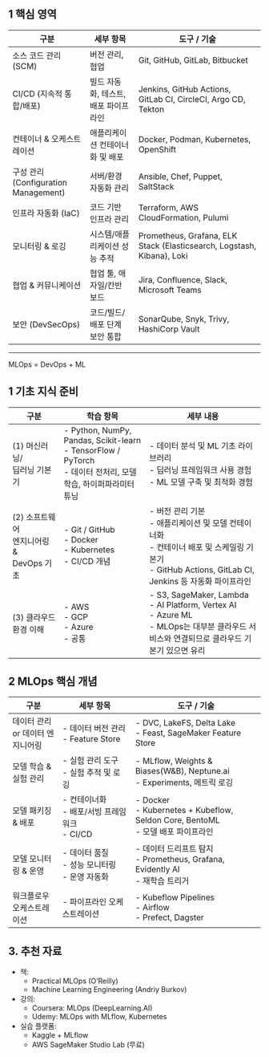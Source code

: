 ## 1 핵심 영역

| 구분 | 세부 항목 | 도구 / 기술 |
|------|-----------|-------------|
| 소스 코드 관리 (SCM) | 버전 관리, 협업 | Git, GitHub, GitLab, Bitbucket |
| CI/CD (지속적 통합/배포) | 빌드 자동화, 테스트, 배포 파이프라인 | Jenkins, GitHub Actions, GitLab CI, CircleCI, Argo CD, Tekton |
| 컨테이너 & 오케스트레이션 | 애플리케이션 컨테이너화 및 배포 | Docker, Podman, Kubernetes, OpenShift |
| 구성 관리 <br>(Configuration Management) | 서버/환경 자동화 관리 | Ansible, Chef, Puppet, SaltStack |
| 인프라 자동화 (IaC) | 코드 기반 인프라 관리 | Terraform, AWS CloudFormation, Pulumi |
| 모니터링 & 로깅 | 시스템/애플리케이션 성능 추적 | Prometheus, Grafana, ELK Stack (Elasticsearch, Logstash, Kibana), Loki |
| 협업 & 커뮤니케이션 | 협업 툴, 애자일/칸반 보드 | Jira, Confluence, Slack, Microsoft Teams |
| 보안 (DevSecOps) | 코드/빌드/배포 단계 보안 통합 | SonarQube, Snyk, Trivy, HashiCorp Vault |


---

MLOps = DevOps + ML

## 1 기초 지식 준비

| 구분                     | 학습 항목 | 세부 내용                          |
|-------------------------|-----------|---------------------------------|
| (1) 머신러닝/<br>딥러닝 기본기 | - Python, NumPy, Pandas, Scikit-learn<br>- TensorFlow / PyTorch<br>- 데이터 전처리, 모델 학습, 하이퍼파라미터 튜닝 | - 데이터 분석 및 ML 기초 라이브러리 <br>- 딥러닝 프레임워크 사용 경험<br>- ML 모델 구축 및 최적화 경험 |
| (2) 소프트웨어<br> 엔지니어링 &<br> DevOps 기초 | - Git / GitHub<br> - Docker<br> - Kubernetes<br> - CI/CD 개념| - 버전 관리 기본<br> - 애플리케이션 및 모델 컨테이너화<br> -  컨테이너 배포 및 스케일링 기본기<br> - GitHub Actions, GitLab CI, Jenkins 등 자동화 파이프라인 |
| (3) 클라우드 환경 이해 | - AWS<br> - GCP<br> - Azure<br> - 공통 | - S3, SageMaker, Lambda<br> - AI Platform, Vertex AI<br> - Azure ML<br> - MLOps는 대부분 클라우드 서비스와 연결되므로 클라우드 기본기 있으면 유리|


## 2 MLOps 핵심 개념

| 구분 | 세부 항목 | 도구 / 기술 |
|------|-----------|-------------|
| 데이터 관리<br> or 데이터 엔지니어링 | - 데이터 버전 관리<br> - Feature Store | - DVC, LakeFS, Delta Lake<Br> - Feast, SageMaker Feature Store |
| 모델 학습 & 실험 관리 | - 실험 관리 도구<br> - 실험 추적 및 로깅 | - MLflow, Weights & Biases(W&B), Neptune.ai<br> - Experiments, 메트릭 로깅 |
| 모델 패키징 & 배포 | - 컨테이너화<br> - 배포/서빙 프레임워크<br> - CI/CD | - Docker<br> - Kubernetes + Kubeflow, Seldon Core, BentoML<br> - 모델 배포 파이프라인 |
| 모델 모니터링 & 운영 | - 데이터 품질<br> - 성능 모니터링<br> - 운영 자동화 | - 데이터 드리프트 탐지<br> - Prometheus, Grafana, Evidently AI<br> - 재학습 트리거 |
| 워크플로우 <br>오케스트레이션 | - 파이프라인 오케스트레이션 | - Kubeflow Pipelines<br> - Airflow<br> - Prefect, Dagster |

## 3. 추천 자료

- 책:
    - Practical MLOps (O’Reilly)
    - Machine Learning Engineering (Andriy Burkov)
- 강의:
    - Coursera: MLOps (DeepLearning.AI)
    - Udemy: MLOps with MLflow, Kubernetes
- 실습 플랫폼:
    - Kaggle + MLflow
    - AWS SageMaker Studio Lab (무료)